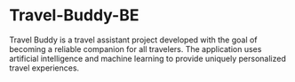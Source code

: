 # Travel-Buddy-BE
Travel Buddy is a travel assistant project developed with the goal of becoming a reliable companion for all travelers. The application uses artificial intelligence and machine learning to provide uniquely personalized travel experiences.
